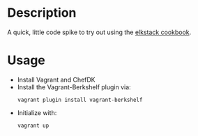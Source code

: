 Description
==============

A quick, little code spike to try out using the [elkstack cookbook](https://github.com/rackspace-cookbooks/elkstack).

Usage
=====
* Install Vagrant and ChefDK
* Install the Vagrant-Berkshelf plugin via:
     ```
     vagrant plugin install vagrant-berkshelf
     ```
* Initialize with:
     ```
     vagrant up
     ```

